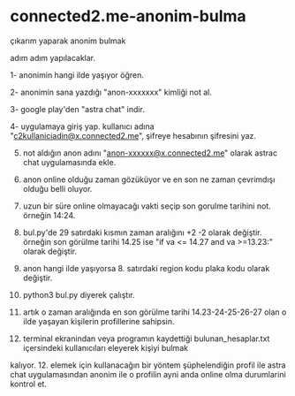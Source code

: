 # connected2.me-anonim-bulma
çıkarım yaparak anonim bulmak


adım adım yapılacaklar.

1- anonimin hangi ilde yaşıyor öğren.

2- anonimin sana yazdığı "anon-xxxxxxx" kimliği not al.

3- google play'den "astra chat" indir.

4- uygulamaya giriş yap. kullanıcı adına  
"c2kullaniciadin@x.connected2.me", şifreye hesabının şifresini yaz.

5. not aldığın anon adını "anon-xxxxxx@x.connected2.me" olarak astrac chat uygulamasında ekle.

6. anon online olduğu zaman gözüküyor ve en son ne zaman çevrimdışı olduğu belli oluyor.

7. uzun bir süre online olmayacağı vakti seçip son gorulme tarihini not. örneğin 14:24.

8. bul.py'de 29 satırdaki kısmın zaman aralığını +2 -2 olarak değiştir.
örneğin son görülme tarihi 14.25 ise "if va <= 14.27 and va >=13.23:" olarak değiştir.

9. anon hangi ilde yaşıyorsa 8. satırdaki region kodu plaka kodu olarak değiştir.

9. python3 bul.py diyerek çalıştır.

10. artık o zaman aralığında en son görülme tarihi 14.23-24-25-26-27 olan o ilde yaşayan kişilerin profillerine sahipsin.

11. terminal ekranindan veya programın kaydettiği bulunan_hesaplar.txt içersindeki kullanıcıları eleyerek kişiyi bulmak 

kalıyor.
12. elemek için kullanacağın bir yöntem şüphelendiğin profil ile astra chat uygulamasından anonim ile o profilin ayni anda online olma durumlarini kontrol et.
 
